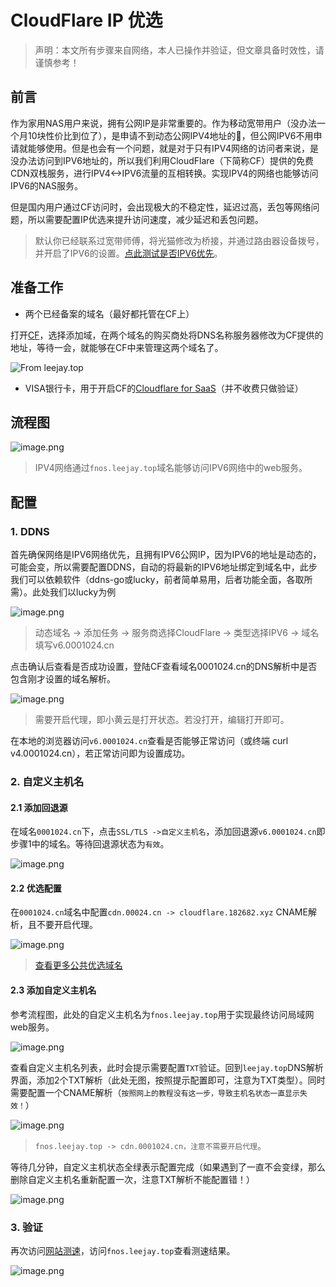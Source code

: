 # CloudFlare IP 优选

> 声明：本文所有步骤来自网络，本人已操作并验证，但文章具备时效性，请谨慎参考！

## 前言

  作为家用NAS用户来说，拥有公网IP是非常重要的。作为移动宽带用户（没办法一个月10块性价比到位了），是申请不到动态公网IPV4地址的🤣，但公网IPV6不用申请就能够使用。但是也会有一个问题，就是对于只有IPV4网络的访问者来说，是没办法访问到IPV6地址的，所以我们利用CloudFlare（下简称CF）提供的免费CDN双栈服务，进行IPV4<->IPV6流量的互相转换。实现IPV4的网络也能够访问IPV6的NAS服务。

但是国内用户通过CF访问时，会出现极大的不稳定性，延迟过高，丢包等网络问题，所以需要配置IP优选来提升访问速度，减少延迟和丢包问题。

> 默认你已经联系过宽带师傅，将光猫修改为桥接，并通过路由器设备拨号，并开启了IPV6的设置。[点此测试是否IPV6优先](https://ipw.cn/)。

## 准备工作

- 两个已经备案的域名（最好都托管在CF上）

打开[CF](https://dash.cloudflare.com/)，选择添加域，在两个域名的购买商处将DNS名称服务器修改为CF提供的地址，等待一会，就能够在CF中来管理这两个域名了。

![From leejay.top](https://nas.leejay.top/images/2025/01/23/30ffd762-dc2f-453a-81d7-0a38be9573ef.png)

- VISA银行卡，用于开启CF的[Cloudflare for SaaS](https://developers.cloudflare.com/cloudflare-for-platforms/cloudflare-for-saas/)（并不收费只做验证）

## 流程图

![image.png](https://nas.leejay.top/images/2025/01/23/186efa9a-6d2c-479d-afeb-39fcdf8349d7.png)

> IPV4网络通过`fnos.leejay.top`域名能够访问IPV6网络中的web服务。

## 配置

### 1. DDNS

首先确保网络是IPV6网络优先，且拥有IPV6公网IP，因为IPV6的地址是动态的，可能会变，所以需要配置DDNS，自动的将最新的IPV6地址绑定到域名中，此步我们可以依赖软件（ddns-go或lucky，前者简单易用，后者功能全面，各取所需）。此处我们以lucky为例



![image.png](https://nas.leejay.top/images/2025/01/23/ab395c13-2133-4b78-a9b5-88024971b0e7.png)

> 动态域名 -> 添加任务 -> 服务商选择CloudFlare -> 类型选择IPV6 -> 域名填写v6.0001024.cn

点击确认后查看是否成功设置，登陆CF查看域名0001024.cn的DNS解析中是否包含刚才设置的域名解析。

![image.png](https://nas.leejay.top/images/2025/01/23/0ab84cf0-ecb4-4992-b90b-8ba1f97fd8af.png)

> 需要开启代理，即小黄云是打开状态。若没打开，编辑打开即可。

在本地的浏览器访问`v6.0001024.cn`查看是否能够正常访问（或终端 curl v4.0001024.cn），若正常访问即为设置成功。

### 2. 自定义主机名

#### 2.1 添加回退源

在域名`0001024.cn`下，点击`SSL/TLS ->自定义主机名`，添加回退源`v6.0001024.cn`即步骤1中的域名。等待回退源状态为`有效`。

![image.png](https://nas.leejay.top/images/2025/01/23/0ad36244-f35e-4555-979b-e55b20f38c5c.png)

#### 2.2 优选配置

在`0001024.cn`域名中配置`cdn.00024.cn -> cloudflare.182682.xyz` CNAME解析，且不要开启代理。

![image.png](https://nas.leejay.top/images/2025/01/23/a182533a-908a-416e-b865-496b5733d467.png)

> [查看更多公共优选域名](https://www.wetest.vip/page/cloudflare/cname.html)

#### 2.3 添加自定义主机名

参考流程图，此处的自定义主机名为`fnos.leejay.top`用于实现最终访问局域网web服务。

![image.png](https://nas.leejay.top/images/2025/01/23/242cef73-efae-43ef-8802-d34f849f9efc.png)

查看自定义主机名列表，此时会提示需要配置`TXT`验证。回到`leejay.top`DNS解析界面，添加2个TXT解析（此处无图，按照提示配置即可，注意为TXT类型）。同时需要配置一个CNAME解析（`按照网上的教程没有这一步，导致主机名状态一直显示失效！`）

![image.png](https://nas.leejay.top/images/2025/01/23/72ddefca-01b5-4784-b133-456d67f79cef.png)

> `fnos.leejay.top -> cdn.0001024.cn，注意不需要开启代理`。

等待几分钟，自定义主机状态全绿表示配置完成（如果遇到了一直不会变绿，那么删除自定义主机名重新配置一次，注意TXT解析不能配置错！）

![image.png](https://nas.leejay.top/images/2025/01/23/ab1f87c2-1780-401e-a08f-e8e59dd0a38c.png)

### 3. 验证

再次访问[网站测速](https://www.itdog.cn/http/)，访问`fnos.leejay.top`查看测速结果。

![image.png](https://nas.leejay.top/images/2025/01/23/9e9598e0-a6fe-489f-aa99-4dfd7671205d.png)